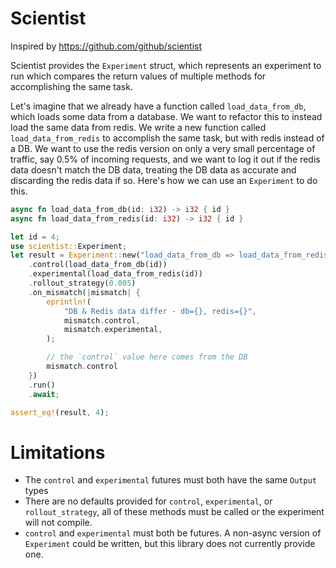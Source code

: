 # Scientist

Inspired by https://github.com/github/scientist

Scientist provides the `Experiment` struct, which represents an experiment to
run which compares the return values of multiple methods for accomplishing
the same task.

Let's imagine that we already have a function called `load_data_from_db`,
which loads some data from a database. We want to refactor this to instead
load the same data from redis. We write a new function called
`load_data_from_redis` to accomplish the same task, but with redis instead of
a DB. We want to use the redis version on only a very small percentage of
traffic, say 0.5% of incoming requests, and we want to log it out if the
redis data doesn't match the DB data, treating the DB data as accurate and
discarding the redis data if so. Here's how we can use an `Experiment` to do
this.

```rust
async fn load_data_from_db(id: i32) -> i32 { id }
async fn load_data_from_redis(id: i32) -> i32 { id }

let id = 4;
use scientist::Experiment;
let result = Experiment::new("load_data_from_db => load_data_from_redis")
    .control(load_data_from_db(id))
    .experimental(load_data_from_redis(id))
    .rollout_strategy(0.005)
    .on_mismatch(|mismatch| {
        eprintln!(
            "DB & Redis data differ - db={}, redis={}",
            mismatch.control,
            mismatch.experimental,
        );

        // the `control` value here comes from the DB
        mismatch.control
    })
    .run()
    .await;

assert_eq!(result, 4);
```

# Limitations

- The `control` and `experimental` futures must both have the same `Output`
  types
- There are no defaults provided for `control`, `experimental`, or
  `rollout_strategy`, all of these methods must be called or the experiment
  will not compile.
- `control` and `experimental` must both be futures. A non-async version of
  `Experiment` could be written, but this library does not currently provide
  one.
